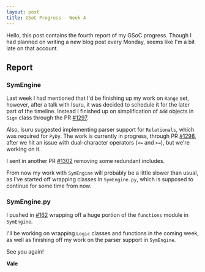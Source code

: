 ```yaml
---
layout: post
title: GSoC Progress - Week 4
---
```


Hello, this post contains the fourth report of my GSoC progress. Though I had planned on writing a new blog post every Monday, seems like I'm a bit late on that account.

## Report

### SymEngine
Last week I had mentioned that I'd be finishing up my work on `Range` set, however, after a talk with Isuru, it was decided to schedule it for the later part of the timeline. Instead I finished up on simplification of `Add` objects in `Sign` class through the PR [#1297](https://github.com/symengine/symengine/pull/1297).

Also, Isuru suggested implementing parser support for `Relationals`, which was required for `PyDy`. The work is currently in progress, through PR [#1298](https://github.com/symengine/symengine/pull/1298), after we hit an issue with dual-character operators (`<=` and `>=`), but we're working on it.

I sent in another PR [#1302](https://github.com/symengine/symengine/pull/1302) removing some redundant includes.

From now my work with `SymEngine` will probably be a little slower than usual, as I've started off wrapping classes in `SymEngine.py`, which is supposed to continue for some time from now.

### SymEngine.py
I pushed in [#162](https://github.com/symengine/symengine.py/pull/162) wrapping off a huge portion of the `functions` module in `SymEngine`. 

I'll be working on wrapping `Logic` classes and functions in the coming week, as well as finishing off my work on the parser support in `SymEngine`.

See you again!

**Vale**
